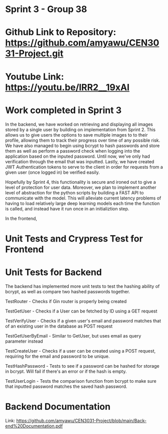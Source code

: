 # Sprint 3 - Group 38
# Github Link to Repository: https://github.com/amyawu/CEN3031-Project.git
# Youtube Link: https://youtu.be/lRR2__19xAI

# Work completed in Sprint 3

  In the backend, we have worked on retrieving and displaying all images stored by a single user by building on implementation
from Sprint 2. This allows us to give users the options to save multiple images to to their profile, allowing them to track their progress over time of any possible risk. We have also managed to begin using bcrypt to hash passwords and store them as well as perform a password check
when logging into the application based on the inputed password. Until now, we've only had verification through the email that
was inputted. Lastly, we have created JWT Authentication tokens to serve to the client in order for requests from a given user (once logged in) be verified easily. 

Hopefully by Sprint 4, this functionality is secure and ironed out to give a level of protection for user data. Moreover, we plan to implement another level of abstraction for the python scripts by building a FAST API to communicate with the model. This will alleviate current latency problems of having to load relatively large deep learning models each time the function is called, and instead have it run once in an initializtion step.

In the frontend, 

# Unit Tests and Crypress Test for Frontend

# Unit Tests for Backend

The backend has implemented more unit tests to test the hashing ability of bcrypt, as well as compare two hashed passwords together. 

TestRouter - Checks if Gin router is properly being created

TestGetUser - Checks if a User can be fetched by ID using a GET request

TestVerifyUser - Checks if a given user's email and password matches that of an existing user in the database as POST request

TestGetUserByEmail - Similar to GetUser, but uses email as query parameter instead

TestCreateUser - Checks if a user can be created using a POST request, requiring for the email and password to be unique.

TestHashPassword - Tests to see if a password can be hashed for storage in bcrypt. Will fail if there's an error or if the hash is empty.

TestUserLogin - Tests the comparison function from bcrypt to make sure that inputted password matches the saved hash password.

# Backend Documentation
Link: https://github.com/amyawu/CEN3031-Project/blob/main/Back-end%20Documentation.pdf
